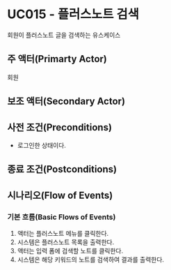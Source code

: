 # UC015 - 플러스노트 검색

회원이 플러스노트 글을 검색하는 유스케이스

## 주 액터(Primarty Actor)
회원


## 보조 액터(Secondary Actor)

## 사전 조건(Preconditions)
- 로그인한 상태이다.


## 종료 조건(Postconditions)


## 시나리오(Flow of Events)

### 기본 흐름(Basic Flows of Events)
1. 액터는 플러스노트 메뉴를 클릭한다.
2. 시스템은 플러스노트 목록을 출력한다.
3. 액터는 입력 폼에 검색할 노트를 클릭한다.
4. 시스템은 해당 키워드의 노트를 검색하여 결과를 출력한다. 